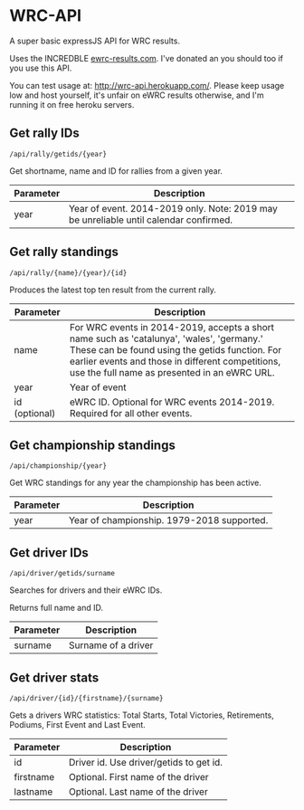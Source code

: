 # WRC-API
A super basic expressJS API for WRC results.

Uses the INCREDBLE [ewrc-results.com](http://ewrc-results.com). I've donated an you should too if you use this API.

You can test usage at: http://wrc-api.herokuapp.com/. Please keep usage low and host yourself, it's unfair on eWRC results otherwise, and I'm running it on free heroku servers.

## Get rally IDs

`/api/rally/getids/{year}`

Get shortname, name and ID for rallies from a given year.

| Parameter  | Description  |
|---|---|
|  year |  Year of event. 2014-2019 only. Note: 2019 may be unreliable until calendar confirmed. |

## Get rally standings

`/api/rally/{name}/{year}/{id}`

Produces the latest top ten result from the current rally.

| Parameter  | Description  |
|---|---|
| name  | For WRC events in 2014-2019, accepts a short name such as 'catalunya', 'wales', 'germany.' These can be found using the getids function. For earlier events and those in different competitions, use the full name as presented in an eWRC URL.  |
| year  |  Year of event |
| id (optional) | eWRC ID. Optional for WRC events 2014-2019. Required for all other events.  |

## Get championship standings

`/api/championship/{year}`

Get WRC standings for any year the championship has been active.

| Parameter  | Description  |
|---|---|
|  year |  Year of championship. 1979-2018 supported. |

## Get driver IDs

`/api/driver/getids/surname`

Searches for drivers and their eWRC IDs.

Returns full name and ID.

| Parameter  | Description  |
|---|---|
|  surname |  Surname of a driver |


## Get driver stats

`/api/driver/{id}/{firstname}/{surname}`

Gets a drivers WRC statistics: Total Starts, Total Victories, Retirements, Podiums, First Event and Last Event.

| Parameter  | Description  |
|---|---|
|  id |  Driver id. Use driver/getids to get id. |
|  firstname | Optional. First name of the driver |
| lastname | Optional. Last name of the driver |

